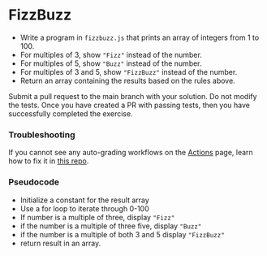# FizzBuzz

- Write a program in `fizzbuzz.js` that prints an array of integers from 1 to 100.
- For multiples of 3, show `"Fizz"` instead of the number.
- For multiples of 5, show `"Buzz"` instead of the number.
- For multiples of 3 and 5, show `"FizzBuzz"` instead of the number.
- Return an array containing the results based on the rules above.

Submit a pull request to the main branch with your solution. Do not modify the tests. Once you have created a PR with passing tests, then you have successfully completed the exercise.

### Troubleshooting

If you cannot see any auto-grading workflows on the [Actions](../../actions) page, learn how to fix it in [this repo](https://github.com/microverse-students/autograding-troubles-js/blob/main/README.md).

### Pseudocode

- Initialize a constant for the result array
- Use a for loop to iterate through 0-100
- If number is a multiple of three, display `"Fizz"`
- if the number is a multiple of three five, display `"Buzz"`
- if the number is a multiple of both 3 and 5 display `"FizzBuzz"`
- return result in an array.
